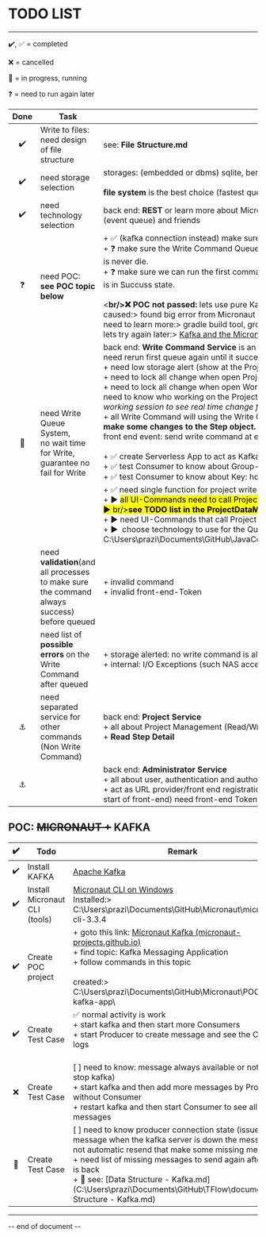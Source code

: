 # TODO LIST

----

:heavy_check_mark:, :white_check_mark: = completed

:x: = cancelled

:car: = in progress, running

:question: = need to run again later

| Done               | Task                                                                                            | Remark                                                                                                                                                                                                                                                                                                                                                                                                                                                                                                                                                                                                                                                                                                                                                                                                                                                                                                                                                                                                                                                                                                                                                                                                                                                                                                                                                                                                                                                                                                                                                                                              |
|:------------------:| ----------------------------------------------------------------------------------------------- | --------------------------------------------------------------------------------------------------------------------------------------------------------------------------------------------------------------------------------------------------------------------------------------------------------------------------------------------------------------------------------------------------------------------------------------------------------------------------------------------------------------------------------------------------------------------------------------------------------------------------------------------------------------------------------------------------------------------------------------------------------------------------------------------------------------------------------------------------------------------------------------------------------------------------------------------------------------------------------------------------------------------------------------------------------------------------------------------------------------------------------------------------------------------------------------------------------------------------------------------------------------------------------------------------------------------------------------------------------------------------------------------------------------------------------------------------------------------------------------------------------------------------------------------------------------------------------------------------- |
| :heavy_check_mark: | Write to files: <br />need design of file structure                                             | see: **File Structure.md**                                                                                                                                                                                                                                                                                                                                                                                                                                                                                                                                                                                                                                                                                                                                                                                                                                                                                                                                                                                                                                                                                                                                                                                                                                                                                                                                                                                                                                                                                                                                                                          |
| :heavy_check_mark: | need storage selection                                                                          | storages: (embedded or dbms) sqlite, berkeley, file or mongo, java-db<br /><br />**file system** is the best choice (fastest query time when have large amount of objects)                                                                                                                                                                                                                                                                                                                                                                                                                                                                                                                                                                                                                                                                                                                                                                                                                                                                                                                                                                                                                                                                                                                                                                                                                                                                                                                                                                                                                          |
| :heavy_check_mark: | need technology selection                                                                       | back end: **REST** or learn more about MicroService(both client browser and server), Kafka (event queue) and friends                                                                                                                                                                                                                                                                                                                                                                                                                                                                                                                                                                                                                                                                                                                                                                                                                                                                                                                                                                                                                                                                                                                                                                                                                                                                                                                                                                                                                                                                                |
| :question:         | need POC: **see POC topic below**                                                               | + :white_check_mark: (kafka connection instead) make sure REST work between Front-End and Back-End<br />+ :question: make sure the Write Command Queue Manager can run on another Thread and the Thread is never die.<br />+ :question: make sure we can run the first command without changes to the Queue until the command is in Succuss state.<br/><br/><**br/>:x: POC not passed:** lets use pure Kafka libs<br/>caused:> found big error from Micronaut Gradle Plugin<br/>need to learn more:> gradle build tool, groovy language used in gradle<br />lets try again later:> [Kafka and the Micronaut Framework - Event-Driven Applications](https://guides.micronaut.io/latest/micronaut-kafka-gradle-java.html)                                                                                                                                                                                                                                                                                                                                                                                                                                                                                                                                                                                                                                                                                                                                                                                                                                                                             |
| :car:              | need Write Queue System, <br />no wait time for Write, <br />guarantee no fail for Write <br /> | back end: **Write Command Service** is an easy to create, create it without any lib. (when failed need rerun first queue again until it success) <br />+ need low storage alert (show at the Project Selection step before open project)<br />+ need to lock all change when open Project with an storage alert<br />+ need to lock all change when open Working Project (already open by another session) and need to know who working on the Project *(this feature can use the push notification from working session to see real time change from the working session)<br />*+ all Write Command will using the Write Command Queue. **Write Command is a command to make some changes to the Step object.**<br />front end event: send write command at every changes that made to Step object.<br/><br/>+ :white_check_mark: create Serverless App to act as Kafka Consumer before put the command to the Queue<br/>+ :white_check_mark: test Consumer to know about Group-ID<br/>+ :white_check_mark: test Consumer to know about Key: how it work:question:<br/>+ :white_check_mark: need single function for project write commands<br/>+ :arrow_forward: <mark>all UI-Commands need to call Project Write Commands using Kafka Message</mark><<mark>+ :arrow_forward: br/>**see TODO list in the ProjectDataManager.java**</mark><br/>+ :arrow_forward: need UI-Commands that call Project Write Commands to update related list<br/>+ :arrow_forward:  choose technology to use for the Queue (see C:\Users\prazi\Documents\GitHub\JavaConcerrentAnimated\ConcurrentExampleLauncher.bat) |
|                    | need **validation**(and all processes to make sure the command always success) before queued    | + invalid command<br />+ invalid front-end-Token                                                                                                                                                                                                                                                                                                                                                                                                                                                                                                                                                                                                                                                                                                                                                                                                                                                                                                                                                                                                                                                                                                                                                                                                                                                                                                                                                                                                                                                                                                                                                    |
|                    | need list of **possible errors** on the Write Command after queued                              | + storage alerted: no write command is allowed (no insufficient storage, no quota exceeded)<br />+ internal: I/O Exceptions (such NAS access failed)                                                                                                                                                                                                                                                                                                                                                                                                                                                                                                                                                                                                                                                                                                                                                                                                                                                                                                                                                                                                                                                                                                                                                                                                                                                                                                                                                                                                                                                |
| :anchor:           | need separated service for other commands (Non Write Command)                                   | back end: **Project Service<br />**+ all about Project Management (Read/Write Project)<br />+ **Read Step Detail**                                                                                                                                                                                                                                                                                                                                                                                                                                                                                                                                                                                                                                                                                                                                                                                                                                                                                                                                                                                                                                                                                                                                                                                                                                                                                                                                                                                                                                                                                  |
| :anchor:           |                                                                                                 | back end: **Administrator Service**<br />+ all about user, authentication and authorization<br />+ act as URL provider/front end registration (all service URLs need to fetch from this service at start of front-end) need front-end Token to Control number of Servers                                                                                                                                                                                                                                                                                                                                                                                                                                                                                                                                                                                                                                                                                                                                                                                                                                                                                                                                                                                                                                                                                                                                                                                                                                                                                                                            |

## POC: ~~MICRONAUT +~~ KAFKA

| :heavy_check_mark: | Todo                          | Remark                                                                                                                                                                                                                                                                                                                                                             |
|:------------------:| ----------------------------- | ------------------------------------------------------------------------------------------------------------------------------------------------------------------------------------------------------------------------------------------------------------------------------------------------------------------------------------------------------------------ |
| :heavy_check_mark: | Install KAFKA                 | [Apache Kafka](https://kafka.apache.org/quickstart)                                                                                                                                                                                                                                                                                                                |
| :heavy_check_mark: | Install Micronaut CLI (tools) | [Micronaut CLI on Windows](https://micronaut-projects.github.io/micronaut-starter/latest/guide/#installWindows)<br />Installed:> C:\Users\prazi\Documents\GitHub\Micronaut\micronaut-cli-3.3.4                                                                                                                                                                     |
| :heavy_check_mark: | Create POC project            | + goto this link: [Micronaut Kafka (micronaut-projects.github.io)](https://micronaut-projects.github.io/micronaut-kafka/latest/guide/)<br />+ find topic: Kafka Messaging Application<br />+ follow commands in this topic<br /><br />created:> C:\Users\prazi\Documents\GitHub\Micronaut\POC\poc-kafka-app\                                                       |
| :heavy_check_mark: | Create Test Case              | :white_check_mark: normal activity is work<br />+ start kafka and then start more Consumers<br />+ start Producer to create message and see the Consumer logs<br /><br />                                                                                                                                                                                          |
| :x:                | Create Test Case              | [ ] need to know: message always available or not (start stop kafka)<br />+ start kafka and then add more messages by Producer without Consumer<br />+ restart kafka and then start Consumer to see all the messages                                                                                                                                               |
| :car:              | Create Test Case              | [ ] need to know producer connection state (issue: send message when the kafka server is down the message will not automatic resend that make some missing messages)<br/>+ need list of missing messages to send again after kafka is back<br/>+ :car: see: [Data Structure - Kafka.md](C:\Users\prazi\Documents\GitHub\TFlow\documents\Data Structure - Kafka.md) |

----

-- end of document --
